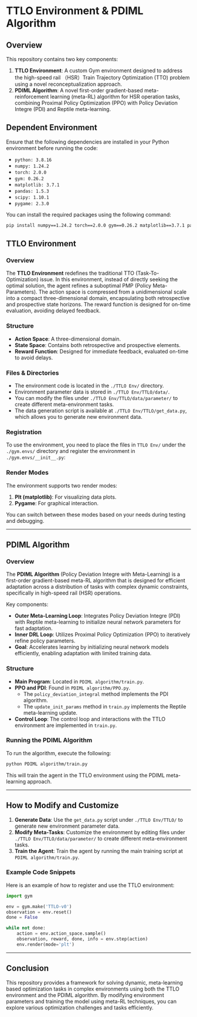 
# TTLO Environment & PDIML Algorithm

## Overview

This repository contains two key components:

1. **TTLO Environment**: A custom Gym environment designed to address the high-speed rail （HSR）Train Trajectory Optimization (TTO) problem using a novel reconceptualization approach.
2. **PDIML Algorithm**: A novel first-order gradient-based meta-reinforcement learning (meta-RL) algorithm for HSR operation tasks, combining Proximal Policy Optimization (PPO) with Policy Deviation Integre (PDI) and Reptile meta-learning.

## Dependent Environment

Ensure that the following dependencies are installed in your Python environment before running the code:

- `python: 3.8.16`
- `numpy: 1.24.2`
- `torch: 2.0.0`
- `gym: 0.26.2`
- `matplotlib: 3.7.1`
- `pandas: 1.5.3`
- `scipy: 1.10.1`
- `pygame: 2.3.0`

You can install the required packages using the following command:

```bash
pip install numpy==1.24.2 torch==2.0.0 gym==0.26.2 matplotlib==3.7.1 pandas==1.5.3 scipy==1.10.1 pygame==2.3.0
```

## TTLO Environment

### Overview

The **TTLO Environment** redefines the traditional TTO (Task-To-Optimization) issue. In this environment, instead of directly seeking the optimal solution, the agent refines a suboptimal PMP (Policy Meta-Parameters). The action space is compressed from a unidimensional scale into a compact three-dimensional domain, encapsulating both retrospective and prospective state horizons. The reward function is designed for on-time evaluation, avoiding delayed feedback.

### Structure

- **Action Space**: A three-dimensional domain.
- **State Space**: Contains both retrospective and prospective elements.
- **Reward Function**: Designed for immediate feedback, evaluated on-time to avoid delays.

### Files & Directories

- The environment code is located in the `./TTLO Env/` directory.
- Environment parameter data is stored in `./TTLO Env/TTLO/data/`.
- You can modify the files under `./TTLO Env/TTLO/data/parameter/` to create different meta-environment tasks.
- The data generation script is available at `./TTLO Env/TTLO/get_data.py`, which allows you to generate new environment data.
  
### Registration

To use the environment, you need to place the files in `TTLO Env/` under the `./gym.envs/` directory and register the environment in `./gym.envs/__init__.py`:

### Render Modes

The environment supports two render modes:

1. **Plt (matplotlib)**: For visualizing data plots.
2. **Pygame**: For graphical interaction.

You can switch between these modes based on your needs during testing and debugging.

---

## PDIML Algorithm

### Overview

The **PDIML Algorithm** (Policy Deviation Integre with Meta-Learning) is a first-order gradient-based meta-RL algorithm that is designed for efficient adaptation across a distribution of tasks with complex dynamic constraints, specifically in high-speed rail (HSR) operations.

Key components:
- **Outer Meta-Learning Loop**: Integrates Policy Deviation Integre (PDI) with Reptile meta-learning to initialize neural network parameters for fast adaptation.
- **Inner DRL Loop**: Utilizes Proximal Policy Optimization (PPO) to iteratively refine policy parameters.
- **Goal**: Accelerates learning by initializing neural network models efficiently, enabling adaptation with limited training data.

### Structure

- **Main Program**: Located in `PDIML algorithm/train.py`.
- **PPO and PDI**: Found in `PDIML algorithm/PPO.py`.
  - The `policy_deviation_integral` method implements the PDI algorithm.
  - The `update_init_params` method in `train.py` implements the Reptile meta-learning update.
- **Control Loop**: The control loop and interactions with the TTLO environment are implemented in `train.py`.

### Running the PDIML Algorithm

To run the algorithm, execute the following:

```bash
python PDIML algorithm/train.py
```

This will train the agent in the TTLO environment using the PDIML meta-learning approach.

---

## How to Modify and Customize

1. **Generate Data**: Use the `get_data.py` script under `./TTLO Env/TTLO/` to generate new environment parameter data.
2. **Modify Meta-Tasks**: Customize the environment by editing files under `./TTLO Env/TTLO/data/parameter/` to create different meta-environment tasks.
3. **Train the Agent**: Train the agent by running the main training script at `PDIML algorithm/train.py`.

### Example Code Snippets

Here is an example of how to register and use the TTLO environment:

```python
import gym

env = gym.make('TTLO-v0')
observation = env.reset()
done = False

while not done:
    action = env.action_space.sample()
    observation, reward, done, info = env.step(action)
    env.render(mode='plt')
```

---

## Conclusion

This repository provides a framework for solving dynamic, meta-learning based optimization tasks in complex environments using both the TTLO environment and the PDIML algorithm. By modifying environment parameters and training the model using meta-RL techniques, you can explore various optimization challenges and tasks efficiently.

